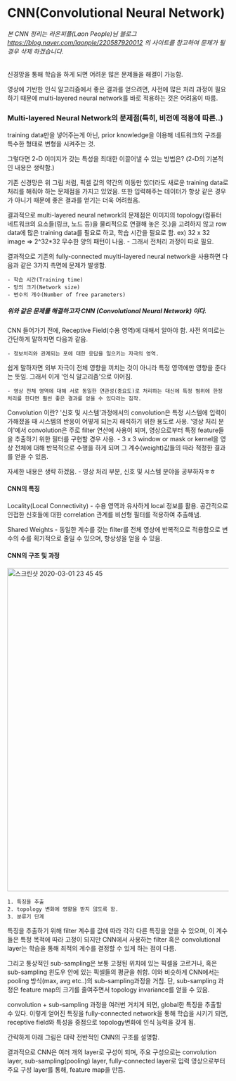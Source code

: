 # CNN(Convolutional Neural Network)
###### 본 CNN 정리는 라온피플(Laon People)님 블로그 https://blog.naver.com/laonple/220587920012 의 사이트를 참고하여 문제가 될 경우 삭제 하겠습니다.

신경망을 통해 학습을 하게 되면 어려운 많은 문제들을 해결이 가능함.

영상에 기반한 인식 알고리즘에서 좋은 결과를 얻으려면, 사전에 많은 처리 과정이 필요하기 때문에 multi-layered neural network를 바로 적용하는 것은 어려움이 따름.

### Multi-layered Neural Network의 문제점(특히, 비전에 적용에 따른..)
training data만을 넣어주는게 아닌, prior knowledge을 이용해 네트워크의 구조를 특수한 형태로 변형을 시켜주는 것.

그렇다면 2-D 이미지가 갖는 특성을 최대한 이끌어낼 수 있는 방법은?
(2-D의 기본적인 내용은 생략함.)

기존 신경망은 위 그림 처럼, 픽셀 값의 약간의 이동만 있더라도 새로운 training data로 처리를 해줘야 하는 문제점을 가지고 있었음.
또한 입력해주는 데이터가 항상 같은 경우가 아니기 때문에 좋은 결과를 얻기는 더욱 어려웠음.

결과적으로 multi-layered neural network의 문제점은 이미지의 topology(컴퓨터 네트워크의 요소들(링크, 노드 등)을 물리적으로 연결해 놓은 것.)을 고려하지 않고 row data에 많은 training data를 필요로 하고, 학습 시간을 필요로 함.
ex) 32 x 32 image => 2^32*32 무수한 양의 패턴이 나옴. - 그래서 전처리 과정이 따로 필요.

결과적으로 기존의 fully-connected muylti-layered neural network을 사용하면 다음과 같은 3가지 측면에 문제가 발생함.

    - 학습 시간(Training time)
    - 망의 크기(Network size)
    - 변수의 개수(Number of free parameters)
    
##### 위와 같은 문제를 해결하고자 CNN (Convolutional Neural Network) 이다.

CNN 들어가기 전에, Receptive Field(수용 영역)에 대해서 알아야 함.
사전 의미로는 간단하게 말하자면 다음과 같음.

    - 정보처리와 관계되는 포에 대한 응답을 일으키는 자극의 영역.
    
쉽게 말하자면 외부 자극이 전체 영향을 끼치는 것이 아니라 특정 영역에만 영향을 준다는 뜻임.
그래서 이게 '인식 알고리즘'으로 이어짐.

    - 영상 전체 영역에 대해 서로 동일한 연관성(중요도)로 처리하는 대신에 특정 범위에 한정 처리를 한다면 훨씬 좋은 결과를 얻을 수 있다라는 짐작.
    
Convolution 이란?
'신호 및 시스템'과정에서의 convolution은 특정 시스템에 입력이 가해졌을 때 시스템의 반응이 어떻게 되는지 해석하기 위한 용도로 사용.
'영상 처리 분야'에서 convolution은 주로 filter 연산에 사용이 되며, 영상으로부터 특정 feature들을 추출하기 위한 필터를 구현할 경우 사용.  - 3 x 3 window or mask or kernel을 영상 전체에 대해 반복적으로 수행을 하게 되며 그 계수(weight)값들의 따라 적정한 결과를 얻을 수 있음.

자세한 내용은 생략 하겠음. - 영상 처리 부분, 신호 및 시스템 분야을 공부하자ㅎㅎ

#### CNN의 특징

Locality(Local Connectivity) - 수용 영역과 유사하게 local 정보를 활용. 공간적으로 인접한 신호들에 대한 correlation 관계를 비선형 필터를 적용하여 추출해냄.

Shared Weights - 동일한 계수를 갖는 filter를 전체 영상에 반복적으로 적용함으로 변수의 수를 획기적으로 줄일 수 있으며, 항상성을 얻을 수 있음.

#### CNN의 구조 및 과정

<img width="735" alt="스크린샷 2020-03-01 23 45 45" src="https://user-images.githubusercontent.com/45933225/75627787-c60d0780-5c16-11ea-8db6-329e879b8ca0.png">

    1. 특징을 추출
    2. topology 변화에 영향을 받지 않도록 함.
    3. 분류기 단계
    
 특징을 추출하기 위해 filter 계수를 값에 따라 각각 다른 특징을 얻을 수 있으며,  이 계수들은 특정 목적에 따라 고정이 되지만 CNN에서 사용하는 filter 혹은 convolutional layer는 학습을 통해 최적의 계수를 결정할 수 있게 하는 점이 다름.
 
 그리고 통상적인 sub-sampling은 보통 고정된 위치에 있는 픽셀을 고르거나, 혹은 sub-sampling 윈도우 안에 있는 픽셀들의 평균을 취함.
 이와 비슷하게 CNN에서는 pooling 방식(max, avg etc..)의 sub-sampling과정을 거침. 단, sub-sampling 과정은 feature map의 크기를 줄여주면서 topology invariance를 얻을 수 있음.
 
 convolution + sub-sampling 과정을 여러번 거치게 되면, global한 특징을 추출할 수 있다. 이렇게 얻어진 특징을 fully-connected network을 통해 학습을 시키기 되면, receptive field와 특성을 중점으로 topology변화에 인식 능력을 갖게 됨.
 
간략하게 아래 그림은 대략 전반적인 CNN의 구조를 설명함.
 

결과적으로 CNN은 여러 개의 layer로 구성이 되며, 주요 구성으로는 convolution layer, sub-sampling(pooling) layer, fully-connected layer로 입력 영상으로부터 주요 구성 layer를 통해, feature map을 만듬.
